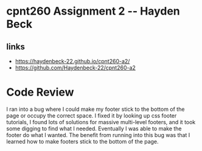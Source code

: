 # cpnt260 Assignment 2 -- Hayden Beck
## links
* https://haydenbeck-22.github.io/cpnt260-a2/
* https://github.com/Haydenbeck-22/cpnt260-a2

# Code Review
  I ran into a bug where I could make my footer stick to the bottom of the page or occupy the correct space. I fixed it by looking up css footer tutorials, I found lots of solutions for massive multi-level footers, and it took some digging to find what I needed. Eventually I was able to make the footer do what I wanted. The benefit from running into this bug was that I learned how to make footers stick to the bottom of the page.
